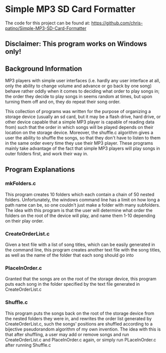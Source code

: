 # Simple MP3 SD Card Formatter

The code for this project can be found at: <a href="https://github.com/chris-patino/Simple-MP3-SD-Card-Formatter">https://github.com/chris-patino/Simple-MP3-SD-Card-Formatter</a>

## Disclaimer: This program works on Windows only!

## Background Information

MP3 players with simple user interfaces (i.e. hardly any user interface at all, only the ability to change volume and advance or go back by one song) behave rather oddly when it comes to deciding what order to play songs in; the order they decide to play songs in seems random at times, but upon turning them off and on, they do repeat their song order. 

This collection of programs was written for the purpose of organizing a storage device (usually an sd card, but it may be a flash drive, hard drive, or other device capable that a simple MP3 player is capable of reading data from) such that the order in which songs will be played depends on their location on the storage device. Moreover, the shuffle.c algorithm gives a user the ability to shuffle the songs, so that they don't have to listen to them in the same order every time they use their MP3 player. These programs mainly take advantage of the fact that simple MP3 players will play songs in outer folders first, and work their way in. 

## Program Explanations

### mkFolders.c

This program creates 10 folders which each contain a chain of 50 nested folders. Unfortunately, the windows command line has a limit on how long a path name can be, so one couldn't just make a folder with many subfolders. The idea with this program is that the user will determine what order the folders on the root of the device will play, and name them 1-10 depending on their play order. 

### CreateOrderList.c

Given a text file with a list of song titles, which can be easily generated in the command line, this program creates another text file with the song titles, as well as the name of the folder that each song should go into

### PlaceInOrder.c

Granted that the songs are on the root of the storage device, this program puts each song in the folder specified by the text file generated in CreateOrderList.c

### Shuffle.c

This program puts the songs back on the root of the storage device from the nested folders they were in, and rewrites the order list generated by CreateOrderList.c, such the songs' positions are shuffled according to a bijective pseudorandom algorithm of my own invention. The idea with this is that after shuffling, a user may add or remove songs and run CreateOrderList.c and PlaceInOrder.c again, or simply run PLaceInOrder.c after running Shuffle.c

